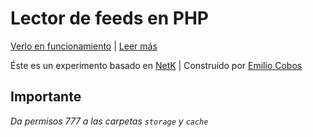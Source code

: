 # Lector de feeds en PHP #

[Verlo en funcionamiento](http://emiliocobos.net/demos/feedreader) | [Leer más](http://emiliocobos.net/agregador-feeds-php/)

Éste es un experimento basado en [NetK](http://ksesocss.blogspot.com/2012/11/netK.html) | Construído por [Emilio Cobos](http://emiliocobos.net)

## Importante ##
*Da permisos 777 a las carpetas `storage` y `cache`*